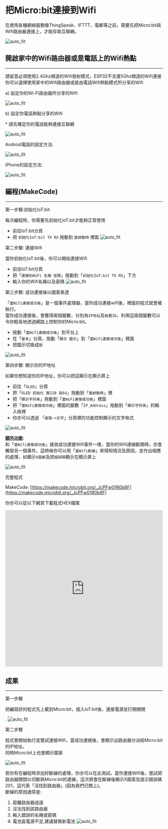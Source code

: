 # 把Micro:bit連接到Wifi

在使用各種網絡服務像ThingSpeak、IFTTT、電郵等之前，需要先把Micro:bit與Wifi路由器連接上，才能存取互聯網。<BR><P>
![auto_fit](images/4_ConnectWiFi/Wifi_01.png)<P>


## 開啟家中的Wifi路由器或是電話上的Wifi熱點
<HR>

請留意必須使用2.4Ghz頻道的Wifi發射模式，ESP32不支援5Ghz頻道的Wifi連接 <BR>
你可以選擇使用家中的Wifi路由器或是由電話Wifi熱點模式所分享的Wifi<BR><P>

<span id="subtitle">a) 設定你的Wi-Fi路由器所分享的Wifi</span><BR><P>
![auto_fit](images/4_ConnectWiFi/Wifi_02.png)<P>

<span id="subtitle">b) 設定你電話熱點分享的Wifi</span><BR><P>
<span id="remarks">* 請先確定你的電話能夠連接互聯網</span><BR><P>
![auto_fit](images/4_ConnectWiFi/Wifi_03.png)<P>

<span id="subtitle">Android電話的設定方法:</span><BR><P>
![auto_fit](images/4_ConnectWiFi/Wifi_03a.png)<P>
<span id="subtitle">iPhone的設定方法:</span><BR><P>
![auto_fit](images/4_ConnectWiFi/Wifi_03b.png)<P>


## 編程(MakeCode)
<HR>

<span id="subtitle">第一步驟:初始化IoT:bit</span><BR><P>
每次編程時，你需要先初始化IoT:bit才能夠正常使用<BR>
* 前往IoT:bit分頁
* 把 `初始化IoT:bit TX RX` 拖動到 `當啟動時` 裡面
![auto_fit](images/4_ConnectWiFi/Wifi_p1.png)<P>

<span id="subtitle">第二步驟: 連接Wifi</span><BR><P>
當你初始化IoT:bit後，你可以開始連接Wifi<BR>
* 前往IoT:bit分頁
* 把「`連接到WiFi 名稱 密碼`」拖動到「`初始化IoT:bit TX RX`」下方
* 輸入你的Wifi名稱以及密碼
![auto_fit](images/4_ConnectWiFi/Wifi_p2.png)<P>

<span id="subtitle">第三步驟: 成功連接後以圖案表達</span><BR><P>
「`當Wifi連接成功後`」是一個事件處理器，當你成功連接wifi後，裡面的程式就會被執行。<BR>
當你成功連接後，會獲得兩個變數，分別為`IP地址`及`裝置ID`，利用這兩個變數可以令你輕易地透過網路上控制你的Micro:bit。<BR>
* 拖動「`當Wifi連接成功後`」到平台上
* 在「`基本`」分頁，拖動「`顯示 圖示`」到「`當Wifi連接成功後`」裡面
* 把圖示切換成`剔`<BR>

![auto_fit](images/4_ConnectWiFi/Wifi_p3.png)<P>

<span id="subtitle">第四步驟: 顯示你的IP地址</span><BR><P>
如果你想知道你的IP地址，你可以把這顯示在顯示屏上<BR>
* 前往「`OLED`」分頁
* 把「`OLED 初始化 寛128 高64`」拖動到「`當啟動時`」裡
* 把「`顯示字符串`」拖動到「`當WiFi連接成功後`」裡面
* 把「`當WiFi連接成功後`」裡面的變數「`IP_Address`」拖動到「`顯示字符串`」的輸入格裡
* 你亦可以透過 「`進階->文字`」分頁裡的功能控制顯示的文字格式<BR>

![auto_fit](images/4_ConnectWiFi/Wifi_p3_5.png)<P>

<B><u>額外功能</u></B>:<BR>
和「`當Wifi連接成功後`」接收成功連接Wifi事件一樣，當你的Wifi連線斷開時，亦會觸發另一個事件。這時候你可以用「`當Wifi斷線`」來得知情況及原因，並作出相應的處理，如顯示`X圖案`及把`錯誤碼`顯示在顯示屏上<BR>

![auto_fit](images/4_ConnectWiFi/Wifi_p5.png)<P>

<span id="subtitle">完整程式<BR><P>
MakeCode: [https://makecode.microbit.org/_JcPFw01R0b6F](https://makecode.microbit.org/_JcPFw01R0b6F)<BR><P>
你亦可以從以下網頁下載程式HEX檔案<BR>
<iframe src="https://makecode.microbit.org/#pub:_JcPFw01R0b6F" width="100%" height="500" frameborder="0"></iframe>


## 成果
<HR>

<span id="subtitle">第一步驟</span><BR><P>
把編寫好的程式先上載到Micro:bit，插入IoT:bit後，連接電源並打開開關<BR><P>.
![auto_fit](images/4_ConnectWiFi/Wifi_result1.png)<P>

<span id="subtitle">第二步驟</span><BR><P>
程式會開始執行並嘗試連接Wifi，當成功連接後，會顯示出路由器分派給Micro:bit的IP地址。<BR>同時Micro:bit上也會顯示圖案<BR><P>
![auto_fit](images/4_ConnectWiFi/Wifi_result2.png)<P>

若你有在編程時添加好斷線的處理，你亦可以在此測試。當你連接Wifi後，嘗試把路由器關閉以切斷與Micro:bit的連線，這次將會在斷線後顯示X圖案及提示錯誤碼201，這代表「沒找到路由器」(因為我們已關上)。<BR>
斷線的原因通常是: 
1. 距離路由器過遠
2. 沒法找到該路由器
3. 輸入錯誤的名稱或密碼
4. 電池盒電源不足,建議替換新電池
![auto_fit](images/4_ConnectWiFi/Wifi_result3.png)<P>

